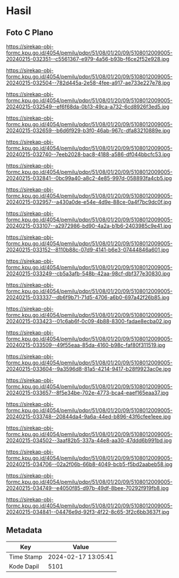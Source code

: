 # Hasil

## Foto C Plano

https://sirekap-obj-formc.kpu.go.id/4054/pemilu/pdpr/51/08/01/20/09/5108012009005-20240215-032351--c5561367-e979-4a56-b93b-f6ce2f52e928.jpg

https://sirekap-obj-formc.kpu.go.id/4054/pemilu/pdpr/51/08/01/20/09/5108012009005-20240215-032504--782d445a-2e58-4fee-a917-ae733e227e78.jpg

https://sirekap-obj-formc.kpu.go.id/4054/pemilu/pdpr/51/08/01/20/09/5108012009005-20240215-032549--ef6f68da-0b13-49ca-a732-6cd8926f3ed5.jpg

https://sirekap-obj-formc.kpu.go.id/4054/pemilu/pdpr/51/08/01/20/09/5108012009005-20240215-032659--b6d6f929-b3f0-46ab-967c-dfa83210889e.jpg

https://sirekap-obj-formc.kpu.go.id/4054/pemilu/pdpr/51/08/01/20/09/5108012009005-20240215-032740--7eeb2028-bac8-4188-a586-df044bbcfc53.jpg

https://sirekap-obj-formc.kpu.go.id/4054/pemilu/pdpr/51/08/01/20/09/5108012009005-20240215-032841--0bc99a40-a8c2-4e85-997d-058893fa4cb5.jpg

https://sirekap-obj-formc.kpu.go.id/4054/pemilu/pdpr/51/08/01/20/09/5108012009005-20240215-032957--a430a0de-e54e-4d9e-88ce-0a4f7bc9dc0f.jpg

https://sirekap-obj-formc.kpu.go.id/4054/pemilu/pdpr/51/08/01/20/09/5108012009005-20240215-033107--a2972986-bd90-4a2a-b1b6-2403985c9e41.jpg

https://sirekap-obj-formc.kpu.go.id/4054/pemilu/pdpr/51/08/01/20/09/5108012009005-20240215-033152--8110b88c-07d9-4141-b6e3-07444846a601.jpg

https://sirekap-obj-formc.kpu.go.id/4054/pemilu/pdpr/51/08/01/20/09/5108012009005-20240215-033249--cb5a3afb-548b-42aa-98cf-dbf377e30830.jpg

https://sirekap-obj-formc.kpu.go.id/4054/pemilu/pdpr/51/08/01/20/09/5108012009005-20240215-033337--db6f9b71-71d5-4706-a6b0-697a42f26b85.jpg

https://sirekap-obj-formc.kpu.go.id/4054/pemilu/pdpr/51/08/01/20/09/5108012009005-20240215-033423--01c6ab6f-0c09-4b88-8300-fadae8ecba02.jpg

https://sirekap-obj-formc.kpu.go.id/4054/pemilu/pdpr/51/08/01/20/09/5108012009005-20240215-033509--49f55eaa-85da-4160-b98c-faf80f311519.jpg

https://sirekap-obj-formc.kpu.go.id/4054/pemilu/pdpr/51/08/01/20/09/5108012009005-20240215-033604--9a3596d8-81a5-4214-9417-b28f9923ac0e.jpg

https://sirekap-obj-formc.kpu.go.id/4054/pemilu/pdpr/51/08/01/20/09/5108012009005-20240215-033657--8f5e34be-702e-4773-bca4-eaef165eaa37.jpg

https://sirekap-obj-formc.kpu.go.id/4054/pemilu/pdpr/51/08/01/20/09/5108012009005-20240215-033748--20844da4-9a6a-44ed-b896-43f6cfee1eee.jpg

https://sirekap-obj-formc.kpu.go.id/4054/pemilu/pdpr/51/08/01/20/09/5108012009005-20240215-034502--3aaf82b5-337a-44e8-aa30-47ddd6b991bd.jpg

https://sirekap-obj-formc.kpu.go.id/4054/pemilu/pdpr/51/08/01/20/09/5108012009005-20240215-034706--02a2f06b-66b8-4049-bcb5-f5bd2aabeb58.jpg

https://sirekap-obj-formc.kpu.go.id/4054/pemilu/pdpr/51/08/01/20/09/5108012009005-20240215-034749--e4050f85-d97b-49df-8bee-70292f919fb8.jpg

https://sirekap-obj-formc.kpu.go.id/4054/pemilu/pdpr/51/08/01/20/09/5108012009005-20240215-034841--04476e9d-92f3-4f22-8c65-3f2c6bb3637f.jpg


## Metadata

| Key        | Value               |
| ---------- | ------------------- |
| Time Stamp | 2024-02-17 13:05:41 |
| Kode Dapil | 5101                |



